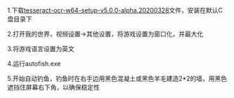 1.下载[tesseract-ocr-w64-setup-v5.0.0-alpha.20200328](https://digi.bib.uni-mannheim.de/tesseract/tesseract-ocr-w64-setup-v5.0.0-alpha.20200328.exe)文件，安装在默认C盘目录下

2.打开我的世界，视频设置->其他设置，将游戏设置为窗口化，并最大化

3.将游戏语言设置为英文

4.运行autofish.exe

5.开始自动钓鱼，钓鱼时在右手边用黑色混凝土或黑色羊毛建造2*2的墙，用黑色遮挡住屏幕右下角，以确保稳定性
